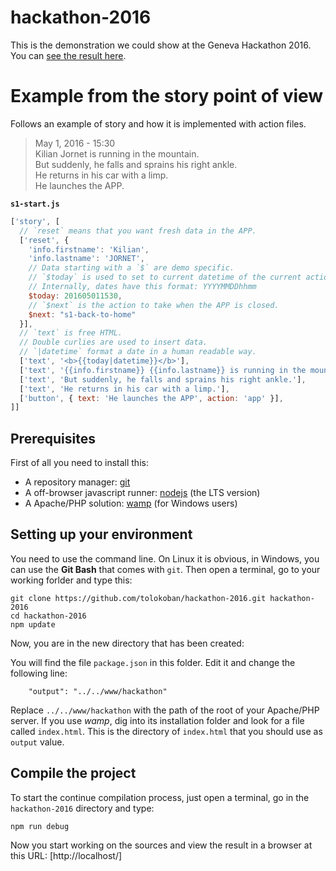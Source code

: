# hackathon-2016

This is the demonstration we could show at the Geneva Hackathon 2016.
You can [see the result here](http://tolokoban.github.io/hackathon-2016/#main).

# Example from the story point of view

Follows an example of story and how it is implemented with action files.

> May 1, 2016 - 15:30  
> Kilian Jornet is running in the mountain.  
> But suddenly, he falls and sprains his right ankle.  
> He returns in his car with a limp.  
> He launches the APP.


__`s1-start.js`__

```js
['story', [
  // `reset` means that you want fresh data in the APP.
  ['reset', {
    'info.firstname': 'Kilian',
    'info.lastname': 'JORNET',
    // Data starting with a `$` are demo specific.
    // `$today` is used to set to current datetime of the current action.
    // Internally, dates have this format: YYYYMMDDhhmm
    $today: 201605011530,
    // `$next` is the action to take when the APP is closed.
    $next: "s1-back-to-home"
  }],
  // `text` is free HTML.
  // Double curlies are used to insert data.
  // `|datetime` format a date in a human readable way.
  ['text', '<b>{{today|datetime}}</b>'],
  ['text', '{{info.firstname}} {{info.lastname}} is running in the mountain.'],
  ['text', 'But suddenly, he falls and sprains his right ankle.'],
  ['text', 'He returns in his car with a limp.'],
  ['button', { text: 'He launches the APP', action: 'app' }],
]]
```



## Prerequisites

First of all you need to install this:
* A repository manager: [git](https://git-scm.com/)
* A off-browser javascript runner: [nodejs](https://nodejs.org/en/) (the LTS version)
* A Apache/PHP solution: [wamp](http://www.wampserver.com/en/) (for Windows users)
 
## Setting up your environment

You need to use the command line. On Linux it is obvious, in Windows, you can use the __Git Bash__ that comes with `git`.
Then open a terminal, go to your working forlder and type this:

```
git clone https://github.com/tolokoban/hackathon-2016.git hackathon-2016
cd hackathon-2016
npm update
```

Now, you are in the new directory that has been created:

You will find the file `package.json` in this folder. Edit it and change the following line:

```
    "output": "../../www/hackathon"
```

Replace `../../www/hackathon` with the path of the root of your Apache/PHP server. If you use _wamp_, dig into its installation folder and look for a file called `index.html`. This is the directory of `index.html` that you should use as `output` value.

## Compile the project

To start the continue compilation process, just open a terminal, go in the `hackathon-2016` directory and type:

```
npm run debug
```

Now you start working on the sources and view the result in a browser at this URL: [http://localhost/]

